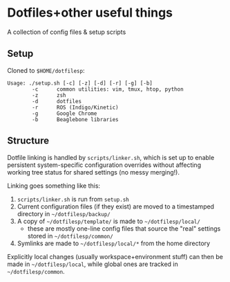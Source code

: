 # Dotfiles+other useful things
A collection of config files & setup scripts

## Setup
Cloned to `$HOME/dotfilesp`:
```
Usage: ./setup.sh [-c] [-z] [-d] [-r] [-g] [-b]
        -c      common utilities: vim, tmux, htop, python
        -z      zsh
        -d      dotfiles
        -r      ROS (Indigo/Kinetic)
        -g      Google Chrome
        -b      Beaglebone libraries
```

## Structure
Dotfile linking is handled by `scripts/linker.sh`, which is set up to enable persistent system-specific configuration overrides without affecting working tree status for shared settings (no messy merging!).

Linking goes something like this:

1. `scripts/linker.sh` is run from `setup.sh`
2. Current configuration files (if they exist) are moved to a timestamped directory in `~/dotfilesp/backup/`
3. A copy of `~/dotfilesp/template/` is made to `~/dotfilesp/local/`
    - these are mostly one-line config files that source the "real" settings stored in `~/dotfilesp/common/`
4. Symlinks are made to `~/dotfilesp/local/*` from the home directory

Explicitly local changes (usually workspace+environment stuff) can then be made in `~/dotfilesp/local`, while global ones are tracked in `~/dotfilesp/common`.
